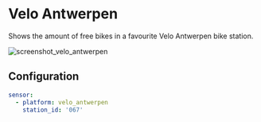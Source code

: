 # Velo Antwerpen

Shows the amount of free bikes in a favourite Velo Antwerpen bike station.

![screenshot_velo_antwerpen](https://user-images.githubusercontent.com/6213695/48092180-3fa40980-e20c-11e8-8049-e34c0ed802c2.png)

## Configuration

```yaml
sensor:
  - platform: velo_antwerpen
    station_id: '067'
```
